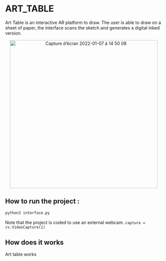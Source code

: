 # ART_TABLE

Art Table is an interactive AR platform to draw. The user is able to draw on a sheet of paper, the interface scans the sketch and generates a digital inked version.
<p align="center">

<img width="475" alt="Capture d’écran 2022-01-07 à 14 50 08" src="https://user-images.githubusercontent.com/43905857/148553241-51ded036-4d2a-4470-a169-608175d0fd30.png">
  </p>


## How to run the project : ##

```python
python3 interface.py 
```
Note that the project is coded to use an external webcam. ```capture = cv.VideoCapture(1)```

## How does it works #

Art table works

